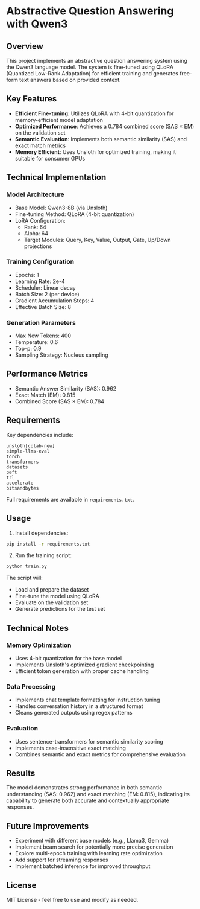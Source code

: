 # Abstractive Question Answering with Qwen3

## Overview
This project implements an abstractive question answering system using the Qwen3 language model. The system is fine-tuned using QLoRA (Quantized Low-Rank Adaptation) for efficient training and generates free-form text answers based on provided context.

## Key Features
- **Efficient Fine-tuning**: Utilizes QLoRA with 4-bit quantization for memory-efficient model adaptation
- **Optimized Performance**: Achieves a 0.784 combined score (SAS × EM) on the validation set
- **Semantic Evaluation**: Implements both semantic similarity (SAS) and exact match metrics
- **Memory Efficient**: Uses Unsloth for optimized training, making it suitable for consumer GPUs

## Technical Implementation

### Model Architecture
- Base Model: Qwen3-8B (via Unsloth)
- Fine-tuning Method: QLoRA (4-bit quantization)
- LoRA Configuration:
  - Rank: 64
  - Alpha: 64
  - Target Modules: Query, Key, Value, Output, Gate, Up/Down projections

### Training Configuration
- Epochs: 1
- Learning Rate: 2e-4
- Scheduler: Linear decay
- Batch Size: 2 (per device)
- Gradient Accumulation Steps: 4
- Effective Batch Size: 8

### Generation Parameters
- Max New Tokens: 400
- Temperature: 0.6
- Top-p: 0.9
- Sampling Strategy: Nucleus sampling

## Performance Metrics
- Semantic Answer Similarity (SAS): 0.962
- Exact Match (EM): 0.815
- Combined Score (SAS × EM): 0.784

## Requirements
Key dependencies include:
```
unsloth[colab-new]
simple-llms-eval
torch
transformers
datasets
peft
trl
accelerate
bitsandbytes
```
Full requirements are available in `requirements.txt`.

## Usage

1. Install dependencies:
```bash
pip install -r requirements.txt
```

2. Run the training script:
```bash
python train.py
```

The script will:
- Load and prepare the dataset
- Fine-tune the model using QLoRA
- Evaluate on the validation set
- Generate predictions for the test set

## Technical Notes

### Memory Optimization
- Uses 4-bit quantization for the base model
- Implements Unsloth's optimized gradient checkpointing
- Efficient token generation with proper cache handling

### Data Processing
- Implements chat template formatting for instruction tuning
- Handles conversation history in a structured format
- Cleans generated outputs using regex patterns

### Evaluation
- Uses sentence-transformers for semantic similarity scoring
- Implements case-insensitive exact matching
- Combines semantic and exact metrics for comprehensive evaluation

## Results
The model demonstrates strong performance in both semantic understanding (SAS: 0.962) and exact matching (EM: 0.815), indicating its capability to generate both accurate and contextually appropriate responses.

## Future Improvements
- Experiment with different base models (e.g., Llama3, Gemma)
- Implement beam search for potentially more precise generation
- Explore multi-epoch training with learning rate optimization
- Add support for streaming responses
- Implement batched inference for improved throughput

## License
MIT License - feel free to use and modify as needed. 
